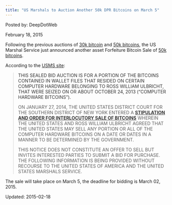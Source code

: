 ```yaml
---
title: "US Marshals to Auction Another 50k DPR Bitcoins on March 5"
---
```


Posted by: DeepDotWeb
    
    
<span>February 18, 2015</span>


<p>Following the previous auctions of <a href="https://gir.pub/deepdotweb/2014/06/12/30000-seized-bitcoins-from-silk-road-are-up-for-sale/">30k bitcoin</a> and <a href="https://gir.pub/deepdotweb/2014/11/17/uss-marshals-auction-50000-btc-dread-pirate-roberts/">50k bitcoins</a>, the US Marshal Service just announced another asset Forfeiture Bitcoin Sale of <a href="http://www.usmarshals.gov/assets/2015/dpr-february-auction/">50k bitcoins</a>.</p>
<p>According to the <a href="http://www.usmarshals.gov/assets/2015/dpr-february-auction/">USMS site</a>:</p>
<blockquote><p><span style="color: #333333;">THIS SEALED BID AUCTION IS FOR A PORTION OF THE BITCOINS CONTAINED IN WALLET FILES THAT RESIDED ON CERTAIN COMPUTER HARDWARE BELONGING TO ROSS WILLIAM ULBRICHT, THAT WERE SEIZED ON OR ABOUT OCTOBER 24, 2013 (“COMPUTER HARDWARE BITCOINS”).</span></p>
<p>ON JANUARY 27, 2014, THE UNITED STATES DISTRICT COURT FOR THE SOUTHERN DISTRICT OF NEW YORK ENTERED A <b><a style="color: #333333;" href="http://www.usmarshals.gov/assets/2015/dpr-february-auction/sale-order.pdf">STIPULATION AND ORDER FOR INTERLOCUTORY SALE OF BITCOINS</a></b> WHEREIN THE UNITED STATES AND ROSS WILLIAM ULBRICHT AGREED THAT THE UNITED STATES MAY SELL ANY PORTION OR ALL OF THE COMPUTER HARDWARE BITCOINS ON A DATE OR DATES IN A MANNER TO BE DETERMINED BY THE GOVERNMENT.</p>
<p>THIS NOTICE DOES NOT CONSTITUTE AN OFFER TO SELL BUT INVITES INTERESTED PARTIES TO SUBMIT A BID FOR PURCHASE. THE FOLLOWING INFORMATION IS BEING PROVIDED WITHOUT RECOURSE TO THE UNITED STATES OF AMERICA AND THE UNITED STATES MARSHALS SERVICE.</p></blockquote>
<p>The sale will take place on March 5, the deadline for bidding is March 02, 2015.</p>
    

Updated: 2015-02-18
    
    


